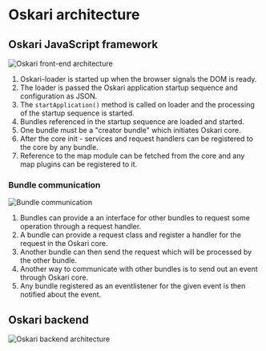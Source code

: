 # Oskari architecture

## Oskari JavaScript framework

![Oskari front-end architecture](images/documentation/oskari_architecture_frontend.png)

1. Oskari-loader is started up when the browser signals the DOM is ready.
2. The loader is passed the Oskari application startup sequence and configuration as JSON.
3. The `startApplication()` method is called on loader and the processing of the startup sequence is started.
4. Bundles referenced in the startup sequence are loaded and started.
5. One bundle must be a "creator bundle" which initiates Oskari core.
6. After the core init - services and request handlers can be registered to the core by any bundle.
7. Reference to the map module can be fetched from the core and any map plugins can be registered to it.

### Bundle communication

![Bundle communication](images/documentation/bundle_communications.png)

1. Bundles can provide a an interface for other bundles to request some operation through a request handler.
2. A bundle can provide a request class and register a handler for the request in the Oskari core.
3. Another bundle can then send the request which will be processed by the other bundle.
4. Another way to communicate with other bundles is to send out an event through Oskari core.
5. Any bundle registered as an eventlistener for the given event is then notified about the event.

## Oskari backend

![Oskari backend architecture](images/documentation/oskari_architecture_backend.png)